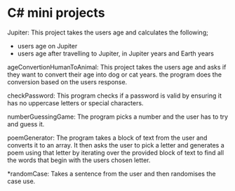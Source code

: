 # C# mini projects

Jupiter:
This project takes the users age and calculates the following;
- users age on Jupiter
- users age after travelling to Jupiter, in Jupiter years and Earth years

ageConvertionHumanToAnimal:
This project takes the users age and asks if they want to convert their age into dog or cat years. the program does the conversion based on the users response.

checkPassword:
This program checks if a password is valid by ensuring it has no uppercase letters or special characters.

numberGuessingGame:
The program picks a number and the user has to try and guess it.

poemGenerator:
The program takes a block of text from the user and converts it to an array. It then asks the user to pick a letter and generates a poem using that letter by iterating over the provided block of text to find all the words that begin with the users chosen letter.

*randomCase: Takes a sentence from the user and then randomises the case use.
